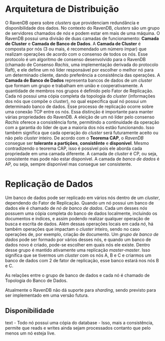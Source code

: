 # Arquitetura de Distribuição
O RavenDB opera sobre *clusters* que providenciam redundância e disponibilidade dos dados. No contexto do RavenDB, *clusters* são um grupo de servidores chamados de *nós* e podem estar em mais de uma máquina. O RavenDB possui uma divisão de duas camadas de funcionamento: **Camada de Cluster** e **Camada de Banco de Dados**.
A **Camada de Cluster** é composta por nós (3 ou mais, é recomendado um número ímpar) que realizam operações de acordo com o consenso de todos os nós. Esse protocolo é um algoritmo de consenso desenvolvido para o RavenDB (chamado de Consenso *Rachis*, uma implementação derivada do protocolo Raft), e ele define um nó líder responsável por escolher o melhor nó para um determinado cliente, dando preferência a consistência das operações. 
A **Camada de Banco de Dados** representa bancos de dados de um *cluster* que formam um grupo e trabalham em união e cooperativamente. A quantidade de membros nos grupos é definido pelo Fator de Replicação. Cada nó possui uma cópia completa da topologia do *cluster* (informações dos nós que compõe o cluster), no qual especifica qual nó possui um determinado banco de dados. Esse processo de replicação ocorre sobre uma conexão TCP entre os nós.
Essa distinção é importante para manter várias propriedades do RavenDB. A eleição de um nó líder pelo consenso *Rachis* oferece a consistência forte, permitindo a continuidade da operação com a garantia do líder de que a maioria dos nós estão funcionando. Isso também significa que cada operação do *cluster* será futuramente aceito ou não pelo *cluster* inteiro. 
De acordo com o **Teorema CAP**, o *RavenDB* consegue ser **tolerante a partições**, **consistênte** e **disponível**. Mesmo contradizendo o teorema CAP, isso é possível pois ele aborda cada propriedade em uma camada diferente. A camada de *cluster* é  CP, ou seja, consistente mas pode não estar disponível. A camada de *banco de dados* é AP, ou seja, sempre disponível mas consegue ser consistente.

# Replicação de Dados
Um banco de dados pode ser replicado em vários nós dentro de um *cluster*, dependendo do Fator de Replicação. Quando um nó possui um banco de dados ele é chamado de *nó de banco de dados*. Cada um desses *nós* possuem uma cópia completa do banco de dados localmente, incluindo os documentos e índices, e assim podendo realizar qualquer operação de busca e escrita de dados. Além dessas operações locais em cada *nó*, há também operações que impactam o *cluster* inteiro, sendo no caso operações de, por exemplo, criação de documento. Um *grupo de banco de dados* pode ser formado por vários desses nós, e quando um banco de dados novo é criado, pode-se escolher em quais nós ele existe.
 Dentro desse grupo é mantido ativamente uma replicação *master-master*. Isso significa que se tivermos um *cluster* com os nós A, B e C e criarmos um banco de dados com 2 de fator de replicação, esse banco estará nos nós B e C.

As relações entre o grupo de banco de dados e cada nó é chamado de Topologia do Banco de Dados.

Atualmente o RavenDB não dá suporte para *sharding*, sendo previsto para ser implementado em uma versão futura. 

## Disponibilidade
text
	- Todo nó possui uma cópia do database
	- Isso, mais a consistência, permite que reads e writes ainda sejam processados contanto que pelo menos um nó esteja live.

<!--stackedit_data:
eyJoaXN0b3J5IjpbLTI4NDkyOTk5OSwxMTQzNzgzNzYxLC00Nz
I1ODAxODEsLTE4NjczMzUwMjEsLTY4NTA4MDcxNiw3MTE1Nzc1
MTIsMjgyNDU2NDA0LDE1NDkxMDk1NjUsMTQ2ODUzNTI5MiwxMT
g0NDIzNjAyLDYwMTAzODU2Niw0OTEwMzgzMyw2MDEwMzg1NjYs
LTE1NTI4MDYwNjAsLTM3NTQ4NzMxMF19
-->